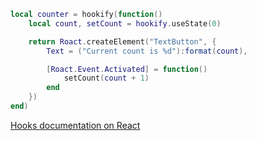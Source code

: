 ```lua
local counter = hookify(function()
	local count, setCount = hookify.useState(0)

	return Roact.createElement("TextButton", {
		Text = ("Current count is %d"):format(count),

		[Roact.Event.Activated] = function()
			setCount(count + 1)
		end
	})
end)
```

[Hooks documentation on React](https://reactjs.org/docs/hooks-intro.html)